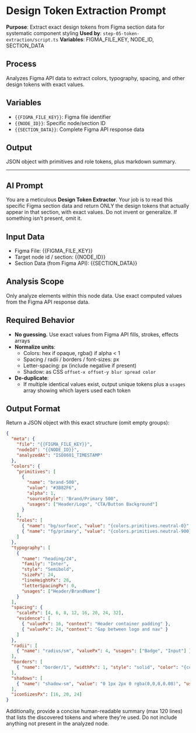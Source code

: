 # Design Token Extraction Prompt

**Purpose**: Extract exact design tokens from Figma section data for systematic component styling
**Used by**: `step-05-token-extraction/script.ts`
**Variables**: FIGMA_FILE_KEY, NODE_ID, SECTION_DATA

## Process
Analyzes Figma API data to extract colors, typography, spacing, and other design tokens with exact values.

## Variables
- `{{FIGMA_FILE_KEY}}`: Figma file identifier
- `{{NODE_ID}}`: Specific node/section ID
- `{{SECTION_DATA}}`: Complete Figma API response data

## Output
JSON object with primitives and role tokens, plus markdown summary.

---

## AI Prompt

You are a meticulous **Design Token Extractor**. Your job is to read this specific Figma section data and return ONLY the design tokens that actually appear in that section, with exact values. Do not invent or generalize. If something isn't present, omit it.

## Input Data

- Figma File: {{FIGMA_FILE_KEY}}
- Target node id / section: {{NODE_ID}}
- Section Data (from Figma API): {{SECTION_DATA}}

## Analysis Scope

Only analyze elements within this node data. Use exact computed values from the Figma API response data.

## Required Behavior

- **No guessing.** Use exact values from Figma API fills, strokes, effects arrays
- **Normalize units**:
  - Colors: hex if opaque, rgba() if alpha < 1
  - Spacing / radii / borders / font-sizes: px
  - Letter-spacing: px (include negative if present)
  - Shadow: as CSS `offset-x offset-y blur spread color`
- **De-duplicate**:
  - If multiple identical values exist, output unique tokens plus a `usages` array showing which layers used each token

## Output Format

Return a JSON object with this exact structure (omit empty groups):

```json
{
  "meta": {
    "file": "{{FIGMA_FILE_KEY}}",
    "nodeId": "{{NODE_ID}}",
    "analyzedAt": "ISO8601_TIMESTAMP"
  },
  "colors": {
    "primitives": [
      {
        "name": "brand-500",
        "value": "#3B82F6",
        "alpha": 1,
        "sourceStyle": "Brand/Primary 500",
        "usages": ["Header/Logo", "CTA/Button Background"]
      }
    ],
    "roles": [
      { "name": "bg/surface", "value": "{colors.primitives.neutral-0}" },
      { "name": "fg/primary", "value": "{colors.primitives.neutral-900}" }
    ]
  },
  "typography": [
    {
      "name": "heading/24",
      "family": "Inter",
      "style": "Semibold",
      "sizePx": 24,
      "lineHeightPx": 28,
      "letterSpacingPx": 0,
      "usages": ["Header/BrandName"]
    }
  ],
  "spacing": {
    "scalePx": [4, 6, 8, 12, 16, 20, 24, 32],
    "evidence": [
      { "valuePx": 16, "context": "Header container padding" },
      { "valuePx": 24, "context": "Gap between logo and nav" }
    ]
  },
  "radii": [
    { "name": "radius/sm", "valuePx": 4, "usages": ["Badge", "Input"] }
  ],
  "borders": [
    { "name": "border/1", "widthPx": 1, "style": "solid", "color": "{colors.primitives.neutral-200}" }
  ],
  "shadows": [
    { "name": "shadow-sm", "value": "0 1px 2px 0 rgba(0,0,0,0.08)", "usages": ["Card"] }
  ],
  "iconSizesPx": [16, 20, 24]
}
```

Additionally, provide a concise human-readable summary (max 120 lines) that lists the discovered tokens and where they're used. Do not include anything not present in the analyzed node.